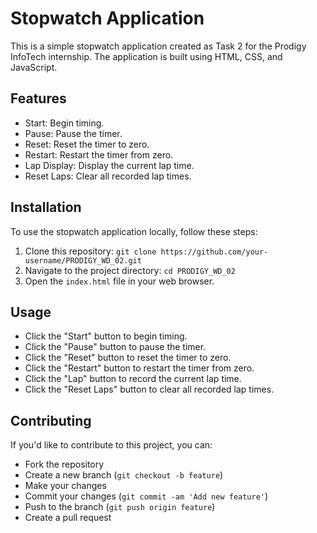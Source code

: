 # Stopwatch Application

This is a simple stopwatch application created as Task 2 for the Prodigy InfoTech internship. The application is built using HTML, CSS, and JavaScript.

## Features

- Start: Begin timing.
- Pause: Pause the timer.
- Reset: Reset the timer to zero.
- Restart: Restart the timer from zero.
- Lap Display: Display the current lap time.
- Reset Laps: Clear all recorded lap times.

## Installation

To use the stopwatch application locally, follow these steps:

1. Clone this repository: `git clone https://github.com/your-username/PRODIGY_WD_02.git`
2. Navigate to the project directory: `cd PRODIGY_WD_02`
3. Open the `index.html` file in your web browser.

## Usage

- Click the "Start" button to begin timing.
- Click the "Pause" button to pause the timer.
- Click the "Reset" button to reset the timer to zero.
- Click the "Restart" button to restart the timer from zero.
- Click the "Lap" button to record the current lap time.
- Click the "Reset Laps" button to clear all recorded lap times.

## Contributing

If you'd like to contribute to this project, you can:

- Fork the repository
- Create a new branch (`git checkout -b feature`)
- Make your changes
- Commit your changes (`git commit -am 'Add new feature'`)
- Push to the branch (`git push origin feature`)
- Create a pull request
